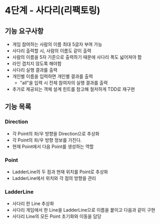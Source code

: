 # 4단계 - 사다리(리팩토링) 

## 기능 요구사항

- 게임 참여하는 사람의 이름 최대 5글자 부여 가능
- 사다리 출력할 시, 사람의 이름도 같이 출력
- 사람의 이름을 5자 기준으로 출력하기 때문에 사다리 폭도 넓어져야 함
- 라인 겹치지 않도록 해야함
- 사다리 실행 결과를 출력
- 개인별 이름을 입력하면 개인별 결과를 출력
    - "all"을 입력 시 전체 참여자의 실행 결과를 출력
- 추가로 제공되는 객체 설계 힌트를 참고해 철저하게 TDD로 재구현


## 기능 목록
### Direction
- 각 Point의 좌/우 방향을 Direction으로 추상화 
- 각 Point의 좌/우 방향 정보를 가진다.
- 현재 Point에서 다음 Point를 생성하는 역할


### Point
- LadderLine의 두 점과 현재 위치를 Point로 추상화
- LadderLine에서 위치와 각 점의 방향을 관리


### LadderLine
- 사다리 한 Line 추상화
- 사다리 게임에서 한 Line을 LadderLine으로 이름을 붙이고 다음과 같이 구현
- 사다리 Line의 모든 Point 초기화와 이동을 담당
